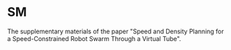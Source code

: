 # SM
The supplementary materials of the paper "Speed and Density Planning for a Speed-Constrained Robot Swarm Through a Virtual Tube".
